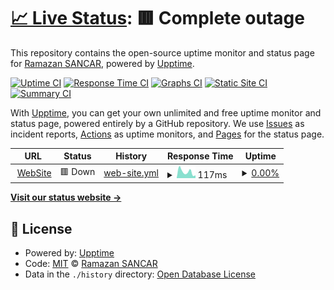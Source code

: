 # [📈 Live Status](https://upptime.ramazansancar.com.tr): <!--live status--> **🟥 Complete outage**

This repository contains the open-source uptime monitor and status page for [Ramazan SANCAR](https://www.ramazansancar.com.tr), powered by [Upptime](https://github.com/upptime/upptime).

[![Uptime CI](https://github.com/ramazansancar/Upptime/workflows/Uptime%20CI/badge.svg)](https://github.com/ramazansancar/Upptime/actions?query=workflow%3A%22Uptime+CI%22)
[![Response Time CI](https://github.com/ramazansancar/Upptime/workflows/Response%20Time%20CI/badge.svg)](https://github.com/ramazansancar/Upptime/actions?query=workflow%3A%22Response+Time+CI%22)
[![Graphs CI](https://github.com/ramazansancar/Upptime/workflows/Graphs%20CI/badge.svg)](https://github.com/ramazansancar/Upptime/actions?query=workflow%3A%22Graphs+CI%22)
[![Static Site CI](https://github.com/ramazansancar/Upptime/workflows/Static%20Site%20CI/badge.svg)](https://github.com/ramazansancar/Upptime/actions?query=workflow%3A%22Static+Site+CI%22)
[![Summary CI](https://github.com/ramazansancar/Upptime/workflows/Summary%20CI/badge.svg)](https://github.com/ramazansancar/Upptime/actions?query=workflow%3A%22Summary+CI%22)

With [Upptime](https://upptime.js.org), you can get your own unlimited and free uptime monitor and status page, powered entirely by a GitHub repository. We use [Issues](https://github.com/ramazansancar/Upptime/issues) as incident reports, [Actions](https://github.com/ramazansancar/Upptime/actions) as uptime monitors, and [Pages](https://upptime.ramazansancar.com.tr) for the status page.

<!--start: status pages-->
<!-- This summary is generated by Upptime (https://github.com/upptime/upptime) -->
<!-- Do not edit this manually, your changes will be overwritten -->
<!-- prettier-ignore -->
| URL | Status | History | Response Time | Uptime |
| --- | ------ | ------- | ------------- | ------ |
| <img alt="" src="https://blog.ramazansancar.com.tr/wp-content/uploads/2019/08/840fc919c6e970bf8ba3cb6fbd822d0c1041cc8b.png" height="13"> [WebSite](https://www.ramazansancar.com.tr) | 🟥 Down | [web-site.yml](https://github.com/ramazansancar/Upptime/commits/HEAD/history/web-site.yml) | <details><summary><img alt="Response time graph" src="./graphs/web-site/response-time-week.png" height="20"> 117ms</summary><br><a href="https://upptime.ramazansancar.com.tr/history/web-site"><img alt="Response time 215" src="https://img.shields.io/endpoint?url=https%3A%2F%2Fraw.githubusercontent.com%2Framazansancar%2FUpptime%2FHEAD%2Fapi%2Fweb-site%2Fresponse-time.json"></a><br><a href="https://upptime.ramazansancar.com.tr/history/web-site"><img alt="24-hour response time 52" src="https://img.shields.io/endpoint?url=https%3A%2F%2Fraw.githubusercontent.com%2Framazansancar%2FUpptime%2FHEAD%2Fapi%2Fweb-site%2Fresponse-time-day.json"></a><br><a href="https://upptime.ramazansancar.com.tr/history/web-site"><img alt="7-day response time 117" src="https://img.shields.io/endpoint?url=https%3A%2F%2Fraw.githubusercontent.com%2Framazansancar%2FUpptime%2FHEAD%2Fapi%2Fweb-site%2Fresponse-time-week.json"></a><br><a href="https://upptime.ramazansancar.com.tr/history/web-site"><img alt="30-day response time 177" src="https://img.shields.io/endpoint?url=https%3A%2F%2Fraw.githubusercontent.com%2Framazansancar%2FUpptime%2FHEAD%2Fapi%2Fweb-site%2Fresponse-time-month.json"></a><br><a href="https://upptime.ramazansancar.com.tr/history/web-site"><img alt="1-year response time 215" src="https://img.shields.io/endpoint?url=https%3A%2F%2Fraw.githubusercontent.com%2Framazansancar%2FUpptime%2FHEAD%2Fapi%2Fweb-site%2Fresponse-time-year.json"></a></details> | <details><summary><a href="https://upptime.ramazansancar.com.tr/history/web-site">0.00%</a></summary><a href="https://upptime.ramazansancar.com.tr/history/web-site"><img alt="All-time uptime 15.42%" src="https://img.shields.io/endpoint?url=https%3A%2F%2Fraw.githubusercontent.com%2Framazansancar%2FUpptime%2FHEAD%2Fapi%2Fweb-site%2Fuptime.json"></a><br><a href="https://upptime.ramazansancar.com.tr/history/web-site"><img alt="24-hour uptime 0.00%" src="https://img.shields.io/endpoint?url=https%3A%2F%2Fraw.githubusercontent.com%2Framazansancar%2FUpptime%2FHEAD%2Fapi%2Fweb-site%2Fuptime-day.json"></a><br><a href="https://upptime.ramazansancar.com.tr/history/web-site"><img alt="7-day uptime 0.00%" src="https://img.shields.io/endpoint?url=https%3A%2F%2Fraw.githubusercontent.com%2Framazansancar%2FUpptime%2FHEAD%2Fapi%2Fweb-site%2Fuptime-week.json"></a><br><a href="https://upptime.ramazansancar.com.tr/history/web-site"><img alt="30-day uptime 0.00%" src="https://img.shields.io/endpoint?url=https%3A%2F%2Fraw.githubusercontent.com%2Framazansancar%2FUpptime%2FHEAD%2Fapi%2Fweb-site%2Fuptime-month.json"></a><br><a href="https://upptime.ramazansancar.com.tr/history/web-site"><img alt="1-year uptime 15.42%" src="https://img.shields.io/endpoint?url=https%3A%2F%2Fraw.githubusercontent.com%2Framazansancar%2FUpptime%2FHEAD%2Fapi%2Fweb-site%2Fuptime-year.json"></a></details>

<!--end: status pages-->

[**Visit our status website →**](https://upptime.ramazansancar.com.tr)

## 📄 License

- Powered by: [Upptime](https://github.com/upptime/upptime)
- Code: [MIT](./LICENSE) © [Ramazan SANCAR](https://www.ramazansancar.com.tr)
- Data in the `./history` directory: [Open Database License](https://opendatacommons.org/licenses/odbl/1-0/)
